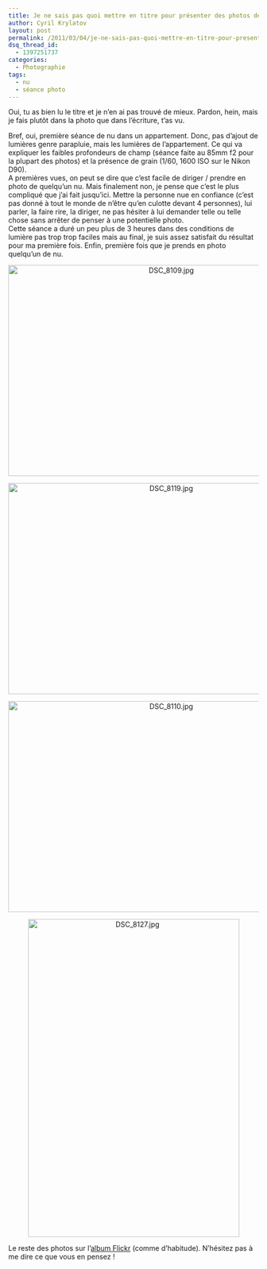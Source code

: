 ```yaml
---
title: Je ne sais pas quoi mettre en titre pour présenter des photos de nu.
author: Cyril Krylatov
layout: post
permalink: /2011/03/04/je-ne-sais-pas-quoi-mettre-en-titre-pour-presenter-des-photos-de-nu/
dsq_thread_id:
  - 1397251737
categories:
  - Photographie
tags:
  - nu
  - séance photo
---
```

Oui, tu as bien lu le titre et je n&rsquo;en ai pas trouvé de mieux. Pardon, hein, mais je fais plutôt dans la photo que dans l&rsquo;écriture, t&rsquo;as vu.

Bref, oui, première séance de nu dans un appartement. Donc, pas d&rsquo;ajout de lumières genre parapluie, mais les lumières de l&rsquo;appartement. Ce qui va expliquer les faibles profondeurs de champ (séance faite au 85mm f2 pour la plupart des photos) et la présence de grain (1/60, 1600 ISO sur le Nikon D90).  
A premières vues, on peut se dire que c&rsquo;est facile de diriger / prendre en photo de quelqu&rsquo;un nu. Mais finalement non, je pense que c&rsquo;est le plus compliqué que j&rsquo;ai fait jusqu&rsquo;ici. Mettre la personne nue en confiance (c&rsquo;est pas donné à tout le monde de n&rsquo;être qu&rsquo;en culotte devant 4 personnes), lui parler, la faire rire, la diriger, ne pas hésiter à lui demander telle ou telle chose sans arrêter de penser à une potentielle photo.  
Cette séance a duré un peu plus de 3 heures dans des conditions de lumière pas trop trop faciles mais au final, je suis assez satisfait du résultat pour ma première fois. Enfin, première fois que je prends en photo quelqu&rsquo;un de nu.

<p style="text-align:center;">
  <a href="http://www.flickr.com/photos/dondapo/5496847387/" title="DSC_8109.jpg de Cyril Krylatov, sur Flickr"><img src="http://farm6.static.flickr.com/5091/5496847387_bc69dc767e_z.jpg" width="640" height="425" alt="DSC_8109.jpg" /></a>
</p>

<!--more-->

<p style="text-align:center;">
  <a href="http://www.flickr.com/photos/dondapo/5497455496/" title="DSC_8119.jpg de Cyril Krylatov, sur Flickr"><img src="http://farm6.static.flickr.com/5173/5497455496_3399a09235_z.jpg" width="640" height="425" alt="DSC_8119.jpg" /></a>
</p>

<p style="text-align:center;">
  <a href="http://www.flickr.com/photos/dondapo/5497446952/" title="DSC_8110.jpg de Cyril Krylatov, sur Flickr"><img src="http://farm6.static.flickr.com/5220/5497446952_bbc5d24694_z.jpg" width="640" height="425" alt="DSC_8110.jpg" /></a>
</p>

<p style="text-align:center;">
  <a href="http://www.flickr.com/photos/dondapo/5497467948/" title="DSC_8127.jpg de Cyril Krylatov, sur Flickr"><img src="http://farm6.static.flickr.com/5100/5497467948_c34eb17c0d_z.jpg" width="425" height="640" alt="DSC_8127.jpg" /></a>
</p>

<p style="text-align:center;">
  <p>
    Le reste des photos sur l&rsquo;<a href="http://www.flickr.com/photos/dondapo/sets/72157626195357678/">album Flickr</a> (comme d&rsquo;habitude). N&rsquo;hésitez pas à me dire ce que vous en pensez !
  </p>